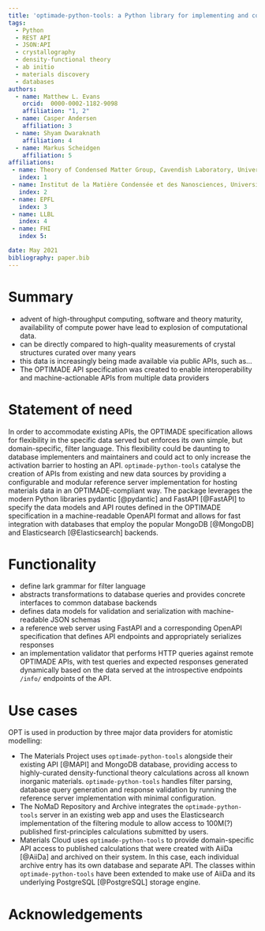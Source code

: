 ```yaml
---
title: 'optimade-python-tools: a Python library for implementing and consuming materials data via OPTIMADE APIs'
tags:
  - Python
  - REST API
  - JSON:API
  - crystallography
  - density-functional theory
  - ab initio
  - materials discovery
  - databases
authors:
  - name: Matthew L. Evans
    orcid:  0000-0002-1182-9098
    affiliation: "1, 2"
  - name: Casper Andersen
    affiliation: 3
  - name: Shyam Dwaraknath
    affiliation: 4
  - name: Markus Scheidgen
    affiliation: 5
affiliations:
 - name: Theory of Condensed Matter Group, Cavendish Laboratory, University of Cambridge, J. J. Thomson Avenue, Cambridge, CB3 0HE, U.K.
   index: 1
 - name: Institut de la Matière Condensée et des Nanosciences, Université catholique de Louvain, Chemin des Étoiles 8, Louvain-la-Neuve 1348, Belgium
   index: 2
 - name: EPFL
   index: 3
 - name: LLBL
   index: 4
 - name: FHI
   index 5:

date: May 2021
bibliography: paper.bib
---
```


# Summary

<!--Follow similar spiel to OPTIMADE paper:-->
- advent of high-throughput computing, software and theory maturity, availability of compute power have lead to explosion of computational data.
- can be directly compared to high-quality measurements of crystal structures curated over many years
- this data is increasingly being made available via public APIs, such as...
- The OPTIMADE API specification was created to enable interoperability and machine-actionable APIs from multiple data providers

# Statement of need

In order to accommodate existing APIs, the OPTIMADE specification allows for flexibility in the specific data served but enforces its own simple, but domain-specific, filter language.
This flexibility could be daunting to database implementers and maintainers and could act to only increase the activation barrier to hosting an API.
`optimade-python-tools` catalyse the creation of APIs from existing and new data sources by providing a configurable and modular reference server implementation for hosting materials data in an OPTIMADE-compliant way.
The package leverages the modern Python libraries pydantic [@pydantic] and FastAPI [@FastAPI] to specify the data models and API routes defined in the OPTIMADE specification in a machine-readable OpenAPI format and allows for fast integration with databases that employ the popular MongoDB [@MongoDB] and Elasticsearch [@Elasticsearch] backends.

# Functionality

- define lark grammar for filter language
- abstracts transformations to database queries and provides concrete interfaces to common database backends
- defines data models for validation and serialization with machine-readable JSON schemas
- a reference web server using FastAPI and a corresponding OpenAPI specification that defines API endpoints and appropriately serializes responses
- an implementation validator that performs HTTP queries against remote OPTIMADE APIs, with test queries and expected responses generated dynamically based on the data served at the introspective endpoints `/info/` endpoints of the API.

# Use cases

OPT is used in production by three major data providers for atomistic modelling:

- The Materials Project uses `optimade-python-tools` alongside their existing API [@MAPI] and MongoDB database, providing access to highly-curated density-functional theory calculations across all known inorganic materials. `optimade-python-tools` handles filter parsing, database query generation and response validation by running the reference server implementation with minimal configuration.
- The NoMaD Repository and Archive integrates the `optimade-python-tools` server in an existing web app and uses the Elasticsearch implementation of the filtering module to allow access to 100M(?) published first-principles calculations submitted by users.
- Materials Cloud uses `optimade-python-tools` to provide domain-specific API access to published calculations that were created with AiiDa [@AiiDa] and archived on their system. In this case, each individual archive entry has its own database and separate API. The classes within `optimade-python-tools` have been extended to make use of AiiDa and its underlying PostgreSQL [@PostgreSQL] storage engine.

<!-- Could also mention clients/gateway/consortia infrastructure like the dashboard here?
OPT can also be used in client code; one application that the OPTIMADE specification enables is cross-origin queries. The-->

# Acknowledgements
